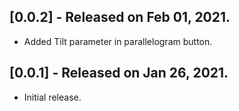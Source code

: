 ## [0.0.2] - Released on Feb 01, 2021.

* Added Tilt parameter in parallelogram button.

## [0.0.1] - Released on Jan 26, 2021.

* Initial release.
